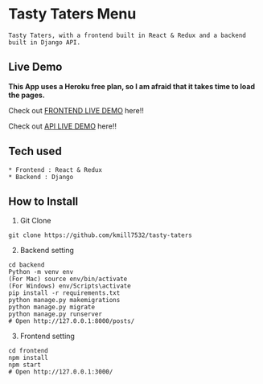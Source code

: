 # Tasty Taters Menu

```
Tasty Taters, with a frontend built in React & Redux and a backend built in Django API.
```

## Live Demo

**This App uses a Heroku free plan, so I am afraid that it takes time to load the pages.**

Check out [FRONTEND LIVE DEMO](https://frontend-kurt.herokuapp.com/) here!!

Check out [API LIVE DEMO](https://backend-kurt.herokuapp.com/) here!!

## Tech used

```
* Frontend : React & Redux
* Backend : Django
```

## How to Install

1. Git Clone

```
git clone https://github.com/kmill7532/tasty-taters
```

2. Backend setting

```
cd backend
Python -m venv env
(For Mac) source env/bin/activate
(For Windows) env/Scripts\activate
pip install -r requirements.txt
python manage.py makemigrations
python manage.py migrate
python manage.py runserver
# Open http://127.0.0.1:8000/posts/
```

3. Frontend setting

```
cd frontend
npm install
npm start
# Open http://127.0.0.1:3000/
```
